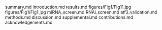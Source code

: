 summary.md
introduction.md
results.md
figures/Fig1/Fig11.jpg
figures/Fig1/Fig1.jpg
miRNA_screen.md
RNAi_screen.md
atf3_validation.md
methods.md
discussion.md
supplemental.md
contributions.md
acknowledgements.md